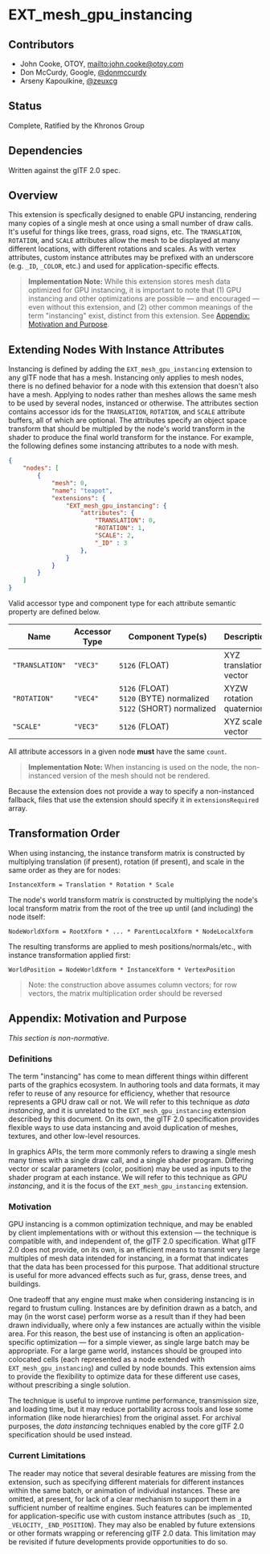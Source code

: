 # EXT\_mesh\_gpu\_instancing

## Contributors

* John Cooke, OTOY, <mailto:john.cooke@otoy.com>
* Don McCurdy, Google, [@donmccurdy](https://github.com/donmccurdy/)
* Arseny Kapoulkine, [@zeuxcg](https://twitter.com/zeuxcg)

## Status

Complete, Ratified by the Khronos Group

## Dependencies

Written against the glTF 2.0 spec.

## Overview

This extension is specfically designed to enable GPU instancing, rendering many copies of a single mesh at once using a small number of draw calls.  It's useful for things like trees, grass, road signs, etc.  The `TRANSLATION`, `ROTATION`, and `SCALE` attributes allow the mesh to be displayed at many different locations, with different rotations and scales. As with vertex attributes, custom instance attributes may be prefixed with an underscore (e.g. `_ID`, `_COLOR`, etc.) and used for application-specific effects.

> **Implementation Note:** While this extension stores mesh data optimized for GPU instancing, it is important to note that (1) GPU instancing and other optimizations are possible — and encouraged — even without this extension, and (2) other common meanings of the term "instancing" exist, distinct from this extension. See [Appendix: Motivation and Purpose](#appendix-motivation-and-purpose).

## Extending Nodes With Instance Attributes

Instancing is defined by adding the `EXT_mesh_gpu_instancing` extension to any glTF node that has a mesh. Instancing only applies to mesh nodes, there is no defined behavior for a node with this extension that doesn't also have a mesh. Applying to nodes rather than meshes allows the same mesh to be used by several nodes, instanced or otherwise. The attributes section contains accessor ids for the `TRANSLATION`, `ROTATION`, and `SCALE` attribute buffers, all of which are optional. The attributes specify an object space transform that should be multipled by the node's world transform in the shader to produce the final world transform for the instance. For example, the following defines some instancing attributes to a node with mesh.

```json
{
    "nodes": [
        {
            "mesh": 0,
            "name": "teapot",
            "extensions": {
                "EXT_mesh_gpu_instancing": {
                    "attributes": {
                        "TRANSLATION": 0,
                        "ROTATION": 1,
                        "SCALE": 2,
                        "_ID" : 3
                    },
                }
            }
        }
    ]
}
```

Valid accessor type and component type for each attribute semantic property are defined below.

|Name|Accessor Type|Component Type(s)|Description|
|----|----------------|-----------------|-----------|
|`"TRANSLATION"`|`"VEC3"`|`5126`&nbsp;(FLOAT)|XYZ translation vector|
|`"ROTATION"`|`"VEC4"`|`5126`&nbsp;(FLOAT)<br>`5120`&nbsp;(BYTE)&nbsp;normalized<br>`5122`&nbsp;(SHORT)&nbsp;normalized|XYZW rotation quaternion|
|`"SCALE"`|`"VEC3"`|`5126`&nbsp;(FLOAT)|XYZ scale vector|

All attribute accessors in a given node **must** have the same `count`.

> **Implementation Note:** When instancing is used on the node, the non-instanced version of the mesh should not be rendered.

Because the extension does not provide a way to specify a non-instanced fallback, files that use the extension should specify it in `extensionsRequired` array.

## Transformation Order

When using instancing, the instance transform matrix is constructed by multiplying translation (if present), rotation (if present), and scale in the same order as they are for nodes:

    InstanceXform = Translation * Rotation * Scale

The node's world transform matrix is constructed by multiplying the node's local transform matrix from the root of the tree up until (and including) the node itself:

    NodeWorldXform = RootXform * ... * ParentLocalXform * NodeLocalXform

The resulting transforms are applied to mesh positions/normals/etc., with instance transformation applied first:

    WorldPosition = NodeWorldXform * InstanceXform * VertexPosition

> Note: the construction above assumes column vectors; for row vectors, the matrix multiplication order should be reversed

## Appendix: Motivation and Purpose

*This section is non-normative.*

### Definitions

The term "instancing" has come to mean different things within different parts of the graphics ecosystem. In authoring tools and data formats, it may refer to reuse of any resource for efficiency, whether that resource represents a GPU draw call or not. We will refer to this technique as *data instancing*, and it is unrelated to the `EXT_mesh_gpu_instancing` extension described by this document. On its own, the glTF 2.0 specification provides flexible ways to use data instancing and avoid duplication of meshes, textures, and other low-level resources.

In graphics APIs, the term more commonly refers to drawing a single mesh many times with a single draw call, and a single shader program. Differing vector or scalar parameters (color, position) may be used as inputs to the shader program at each instance.  We will refer to this technique as *GPU instancing*, and it is the focus of the `EXT_mesh_gpu_instancing` extension.

### Motivation

GPU instancing is a common optimization technique, and may be enabled by client implementations with or without this extension — the technique is compatible with, and independent of, the glTF 2.0 specification. What glTF 2.0 does not provide, on its own, is an efficient means to transmit very large multiples of mesh data intended for instancing, in a format that indicates that the data has been processed for this purpose. That additional structure is useful for more advanced effects such as fur, grass, dense trees, and buildings.

One tradeoff that any engine must make when considering instancing is in regard to frustum culling. Instances are by definition drawn as a batch, and may (in the worst case) perform worse as a result than if they had been drawn individually, where only a few instances are actually within the visible area. For this reason, the best use of instancing is often an application-specific optimization — for a simple viewer, as single large batch may be appropriate. For a large game world, instances should be grouped into colocated cells (each represented as a node extended with `EXT_mesh_gpu_instancing`) and culled by node bounds. This extension aims to provide the flexibility to optimize data for these different use cases, without prescribing a single solution.

The technique is useful to improve runtime performance, transmission size, and loading time, but it may reduce portability across tools and lose some information (like node hierarchies) from the original asset. For archival purposes, the *data instancing* techniques enabled by the core glTF 2.0 specification should be used instead.

### Current Limitations

The reader may notice that several desirable features are missing from the extension, such as specifying different materials for different instances within the same batch, or animation of individual instances. These are omitted, at present, for lack of a clear mechanism to support them in a sufficient number of realtime engines. Such features can be implemented for application-specific use with custom instance attributes (such as `_ID`, `_VELOCITY`, `_END_POSITION`).  They may also be enabled by future extensions or other formats wrapping or referencing glTF 2.0 data. This limitation may be revisited if future developments provide opportunities to do so.
